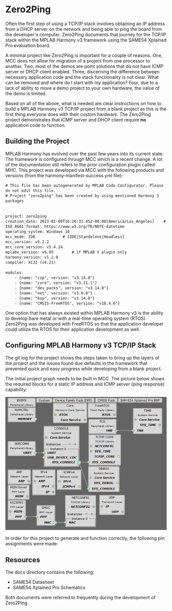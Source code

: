 # Zero2Ping

Often the first step of using a TCP/IP stack involves obtaining an IP address from a DHCP server on the network and being able to ping the board from the developer's computer.  Zero2Ping documents that journey for the TCP/IP stack within the MPLAB Harmony v3 framework using the SAME54 Xplained Pro evaluation board.

A minimal project like Zero2Ping is important for a couple of reasons.  One, MCC does not allow for migration of a project from one processor to another.  Two, most of the demos are point solutions that do not have ICMP server or DHCP client enabled.  Three, discerning the difference between necessary application code and the stack functionality is not clear.  What can be removed and where do I start with my application?  Four, due to a lack of ability to move a demo project to your own hardware, the value of the demo is limited.

Based on all of the above, what is needed are clear instructions on how to build a MPLAB Harmony v3 TCP/IP project from a blank project as this is the first thing everyone does with their custom hardware.  The Zero2Ping project demonstrates that ICMP server and DHCP client require **no** application code to function. 

## Building the Project

MPLAB Harmony has evolved over the past few years into its current state.  The framework is configured through MCC which is a recent change.  A lot of the documentation still refers to the prior configuration plugin called MHC.  This project was developed via MCC with the following products and versions (from the harmony-manifest-success.yml file):

```
# This file has been autogenerated by MPLAB Code Configurator. Please do not edit this file.
# Project "zero2ping" has been created by using mentioned Harmony 3 packages


project: zero2ping
creation_date: 2023-01-09T16:26:31.452-08:00[America/Los_Angeles]    # ISO 8601 format: https://www.w3.org/TR/NOTE-datetime
operating_system: Windows 10
mcc_mode: IDE            # [IDE|Standalone|Headless]
mcc_version: v5.2.2
mcc_core_version: v5.4.14
mplabx_version: v6.05        # if MPLAB X plugin only
harmony_version: v1.2.0
compiler: XC32 (v4.21) 

modules:
    - {name: "csp", version: "v3.14.0"}
    - {name: "core", version: "v3.11.1"}
    - {name: "dev_packs", version: "v3.14.0"}
    - {name: "net", version: "v3.8.0"}
    - {name: "bsp", version: "v3.14.0"}
    - {name: "CMSIS-FreeRTOS", version: "v10.4.6"}
```

One option that has always existed within MPLAB Harmony v3 is the ability to develop bare metal or with a real-time operating system (RTOS).  Zero2Ping was developed with FreeRTOS so that the application developer could utilize the RTOS for their application development as well.

## Configuring MPLAB Harmony v3 TCP/IP Stack

The git log for the project shows the steps taken to bring up the layers of the project and the issues found due defaults in the framework that prevented quick and easy progress while developing from a blank project.

The initial project graph needs to be built in MCC.  The picture below shows the required blocks for a static IP address and ICMP server (ping response) capability:

![Initial Project Graph](https://raw.githubusercontent.com/jharoian-mchp/zero2ping/main/docs/PingProjectGraph.png)

In order for this project to generate and function correctly, the following pin assignments were made:



## Resources

The docs directory contains the following:

- SAME54 Datasheet
- SAME54 Xplained Pro Schematics

Both documents were referred to frequently during the development of Zero2Ping.

